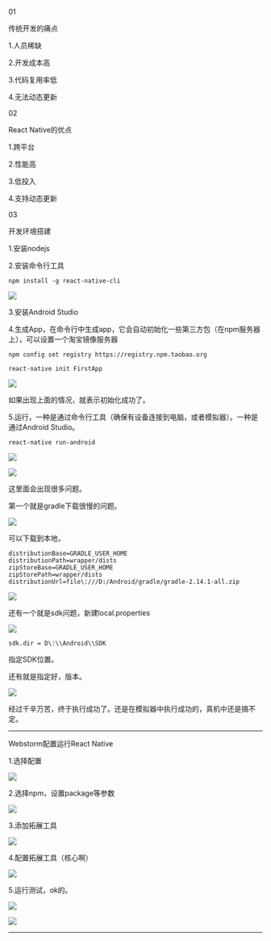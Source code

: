 01

传统开发的痛点

1.人员稀缺

2.开发成本高

3.代码复用率低

4.无法动态更新



02

React Native的优点

1.跨平台

2.性能高

3.低投入

4.支持动态更新



03

开发环境搭建

1.安装nodejs

2.安装命令行工具

````
npm install -g react-native-cli
````

![](http://images2017.cnblogs.com/blog/422101/201801/422101-20180131135341703-924204687.png)

3.安装Android Studio

4.生成App，在命令行中生成app，它会自动初始化一些第三方包（在npm服务器上），可以设置一个淘宝镜像服务器

```
npm config set registry https://registry.npm.taobao.org
```

```
react-native init FirstApp
```

![](http://images2017.cnblogs.com/blog/422101/201801/422101-20180131142231031-579863072.png)

如果出现上面的情况，就表示初始化成功了。

5.运行，一种是通过命令行工具（确保有设备连接到电脑，或者模拟器）。一种是通过Android Studio。

```
react-native run-android
```



![](http://images2017.cnblogs.com/blog/422101/201801/422101-20180131174241671-1713949524.png)



![](http://images2017.cnblogs.com/blog/422101/201801/422101-20180131174354000-1664655527.png)



这里面会出现很多问题。

第一个就是gradle下载很慢的问题。

![](http://images2017.cnblogs.com/blog/422101/201801/422101-20180131175156578-299151501.png)

可以下载到本地，

```
distributionBase=GRADLE_USER_HOME
distributionPath=wrapper/dists
zipStoreBase=GRADLE_USER_HOME
zipStorePath=wrapper/dists
distributionUrl=file\:///D:/Android/gradle/gradle-2.14.1-all.zip
```

![](http://images2017.cnblogs.com/blog/422101/201801/422101-20180131175253265-1830234700.png)

还有一个就是sdk问题，新建local.properties

![](http://images2017.cnblogs.com/blog/422101/201801/422101-20180131175429921-2043814261.png)

```
sdk.dir = D\:\\Android\\SDK
```

指定SDK位置。

还有就是指定好，版本。

![](http://images2017.cnblogs.com/blog/422101/201801/422101-20180131175944375-237666277.png)

经过千辛万苦，终于执行成功了。还是在模拟器中执行成功的，真机中还是搞不定。

--------------------------------------------------------------

Webstorm配置运行React Native

1.选择配置



![](http://images2017.cnblogs.com/blog/422101/201802/422101-20180201110553281-1767632415.png)

2.选择npm，设置package等参数

![](http://images2017.cnblogs.com/blog/422101/201802/422101-20180201110642343-1737886981.png)

3.添加拓展工具

![](http://images2017.cnblogs.com/blog/422101/201802/422101-20180201110718671-1589423011.png)

4.配置拓展工具（核心啊）



![](http://images2017.cnblogs.com/blog/422101/201802/422101-20180201110803343-248566308.png)

5.运行测试，ok的。

![](http://images2017.cnblogs.com/blog/422101/201802/422101-20180201110933843-236078679.png)

![](http://images2017.cnblogs.com/blog/422101/201802/422101-20180201111000640-1359492545.png)

----------------------------

